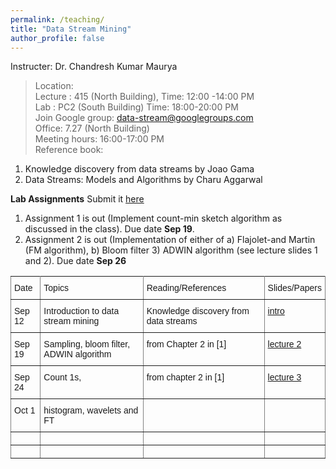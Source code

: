```yaml
---
permalink: /teaching/
title: "Data Stream Mining"
author_profile: false
---
```


Instructer: Dr. Chandresh Kumar Maurya  
>Location:  
>Lecture :   415 (North Building),           Time: 12:00 -14:00 PM  
>Lab :            PC2 (South Building)   Time: 18:00-20:00 PM  
Join Google group:  data-stream@googlegroups.com  
Office: 7.27 (North Building)  
Meeting hours: 16:00-17:00  PM  
Reference book:    
  1. Knowledge discovery from data streams by Joao Gama 
  2. Data Streams: Models and Algorithms by Charu Aggarwal  

**Lab Assignments**   Submit it [here](https://classroom.github.com/a/TflJb_rW)
1. Assignment 1 is out (Implement count-min sketch algorithm as discussed in the class). Due date **Sep 19**.   
2. Assignment 2 is out (Implementation of either of a) Flajolet-and Martin (FM algorithm), b) Bloom filter 3) ADWIN algorithm (see lecture slides 1 and 2). Due date **Sep 26**


<style type="text/css">
.tg  {border-collapse:collapse;border-spacing:0;}
.tg td{font-family:Arial, sans-serif;font-size:14px;padding:10px 5px;border-style:solid;border-width:1px;overflow:hidden;word-break:normal;border-color:black;}
.tg th{font-family:Arial, sans-serif;font-size:14px;font-weight:normal;padding:10px 5px;border-style:solid;border-width:1px;overflow:hidden;word-break:normal;border-color:black;}
.tg .tg-0pky{border-color:inherit;text-align:left;vertical-align:top}
</style>
<table class="tg">
  <tr>
    <th class="tg-0pky">Date</th>
    <th class="tg-0pky">Topics</th>
    <th class="tg-0pky">Reading/References</th>
    <th class="tg-0pky">Slides/Papers</th>
  </tr>
  <tr>
    <td class="tg-0pky">Sep 12</td>
    <td class="tg-0pky">Introduction to data stream mining</td>
    <td class="tg-0pky">Knowledge discovery from data streams</td>
    <td class="tg-0pky"><a href="https://drive.google.com/file/d/1yw7ThJel14qX1eLXiQas1BYUHyQuT4A0/view?usp=sharing">intro</a></td>
  </tr>
  <tr>
    <td class="tg-0pky">Sep 19</td>
    <td class="tg-0pky">Sampling, bloom filter, ADWIN algorithm</td>
    <td class="tg-0pky">from Chapter 2 in [1]</td>
    <td class="tg-0pky"><a href="https://drive.google.com/file/d/199yxaqsLZ7P63tNADrDYmx39_SzyyZ3K/view?usp=sharing">lecture 2</a></td>
  </tr>
  <tr>
    <td class="tg-0pky">Sep 24</td>
    <td class="tg-0pky">Count 1s,  </td>
    <td class="tg-0pky">from chapter 2 in [1]</td>
    <td class="tg-0pky"><a href="https://drive.google.com/open?id=145pN7KBnEos-ltdqOuyoSZ9bRs-HHC-z">lecture 3</a></td>
  </tr>
  <tr>
    <td class="tg-0pky">Oct 1</td>
    <td class="tg-0pky">histogram, wavelets and FT</td>
    <td class="tg-0pky"></td>
    <td class="tg-0pky"></td>
  </tr>
  <tr>
    <td class="tg-0pky"></td>
    <td class="tg-0pky"></td>
    <td class="tg-0pky"></td>
    <td class="tg-0pky"></td>
  </tr>
  <tr>
    <td class="tg-0pky"></td>
    <td class="tg-0pky"></td>
    <td class="tg-0pky"></td>
    <td class="tg-0pky"></td>
  </tr>
</table>


